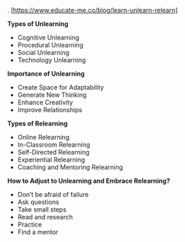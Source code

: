 .
[https://www.educate-me.co/blog/learn-unlearn-relearn]

**Types of Unlearning**
- Cognitive Unlearning
- Procedural Unlearning
- Social Unlearning
- Technology Unlearning

**Importance of Unlearning**
- Create Space for Adaptability
- Generate New Thinking
- Enhance Creativity
- Improve Relationships

**Types of Relearning**
- Online Relearning
- In-Classroom Relearning
- Self-Directed Relearning
- Experiential Relearning
- Coaching and Mentoring Relearning

**How to Adjust to Unlearning and Embrace Relearning?**
- Don’t be afraid of failure
- Ask questions
- Take small steps
- Read and research
- Practice
- Find a mentor